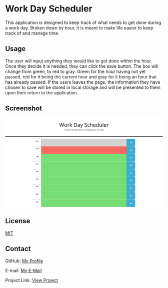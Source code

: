 # Work Day Scheduler

This application is designed to keep track of what needs to get done during a work day. Broken down by hour, it is meant to make life easier to keep track of and manage time.


## Usage

The user will input anything they would like to get done within the hour.
Once they decide it is needed, they can click the save button.
The box will change from green, to red to gray.
Green for the hour having not yet passed, red for it being the current hour
and gray for it being an hour that has already passed.
If the users leaves the page, the information they have chosen to save
will be stored in local storage and will be presented to them upon their
return to the application.

## Screenshot

![](./assets/images/screencapture-file-Users-coltonsiegmund-bootcamp-work-day-scheduler-index-html-2023-07-10-15_51_22.png)

## License

[MIT](https://choosealicense.com/licenses/mit/)

## Contact
GitHub: [My Profile](https://github.com/ColtonSiegmund)

E-mail: [My E-Mail](mailto:coltondrums@gmail.com)

Project Link: [View Project]()